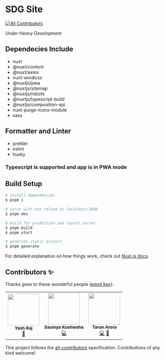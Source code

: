 # SDG Site
<!-- ALL-CONTRIBUTORS-BADGE:START - Do not remove or modify this section -->
[![All Contributors](https://img.shields.io/badge/all_contributors-3-orange.svg?style=flat-square)](#contributors-)
<!-- ALL-CONTRIBUTORS-BADGE:END -->

_Under Heavy Development_

## Dependecies Include

- nuxt
- @nuxt/content
- @nuxt/axios
- nuxt-windicss
- @nuxtjs/pwa
- @nuxtjs/sitemap
- @nuxtjs/robots
- @nuxtjs/typescript-build
- @nuxtjs/composition-api
- nuxt-purge-icons-module
- sass

## Formatter and Linter

- prettier
- eslint
- husky

### Typescript is supported and app is in PWA mode

## Build Setup

```bash
# install dependencies
$ pnpm i

# serve with hot reload at localhost:3000
$ pnpm dev

# build for production and launch server
$ pnpm build
$ pnpm start

# generate static project
$ pnpm generate
```

For detailed explanation on how things work, check out [Nuxt.js docs](https://nuxtjs.org).

## Contributors ✨

Thanks goes to these wonderful people ([emoji key](https://allcontributors.org/docs/en/emoji-key)):

<!-- ALL-CONTRIBUTORS-LIST:START - Do not remove or modify this section -->
<!-- prettier-ignore-start -->
<!-- markdownlint-disable -->
<table>
  <tr>
    <td align="center"><a href="https://tiger-yash.github.io/"><img src="https://avatars.githubusercontent.com/u/74406801?v=4?s=100" width="100px;" alt=""/><br /><sub><b>Yash Raj</b></sub></a><br /><a href="#maintenance-tiger-yash" title="Maintenance">🚧</a></td>
    <td align="center"><a href="https://github.com/S-kus"><img src="https://avatars.githubusercontent.com/u/86892991?v=4?s=100" width="100px;" alt=""/><br /><sub><b>Saumya Kushwaha</b></sub></a><br /><a href="https://github.com/COPS-IITBHU/sdg-site/commits?author=S-kus" title="Code">💻</a></td>
    <td align="center"><a href="https://github.com/Tarun-Arora"><img src="https://avatars.githubusercontent.com/u/78356489?v=4?s=100" width="100px;" alt=""/><br /><sub><b>Tarun Arora</b></sub></a><br /><a href="https://github.com/COPS-IITBHU/sdg-site/commits?author=Tarun-Arora" title="Code">💻</a> <a href="https://github.com/COPS-IITBHU/sdg-site/issues?q=author%3ATarun-Arora" title="Bug reports">🐛</a></td>
  </tr>
</table>

<!-- markdownlint-restore -->
<!-- prettier-ignore-end -->

<!-- ALL-CONTRIBUTORS-LIST:END -->

This project follows the [all-contributors](https://github.com/all-contributors/all-contributors) specification. Contributions of any kind welcome!